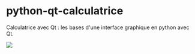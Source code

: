 # python-qt-calculatrice

Calculatrice avec Qt : les bases d'une interface graphique en python avec Qt. 


<img src="https://image.noelshack.com/fichiers/2018/20/1/1526290681-calculatrice.png" />
